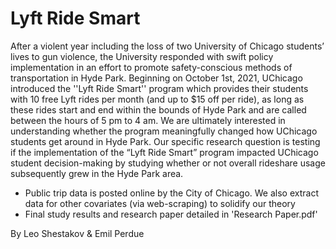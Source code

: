 # Lyft Ride Smart

After a violent year including the loss of two University of Chicago students’ lives to gun violence, the University responded with swift policy implementation in an effort to promote safety-conscious methods of transportation in Hyde Park. Beginning on October 1st, 2021, UChicago introduced the ''Lyft Ride Smart'' program which provides their students with 10 free Lyft rides per month (and up to $15 off per ride), as long as these rides start and end within the bounds of Hyde Park and are called between the hours of 5 pm to 4 am. We are ultimately interested in understanding whether the program meaningfully changed how UChicago students get around in Hyde Park. Our specific research question is testing if the implementation of the “Lyft Ride Smart” program impacted UChicago student decision-making by studying whether or not overall rideshare usage subsequently grew in the Hyde Park area.

- Public trip data is posted online by the City of Chicago. We also extract data for other covariates (via web-scraping) to solidify our theory
- Final study results and research paper detailed in 'Research Paper.pdf'

By Leo Shestakov & Emil Perdue

